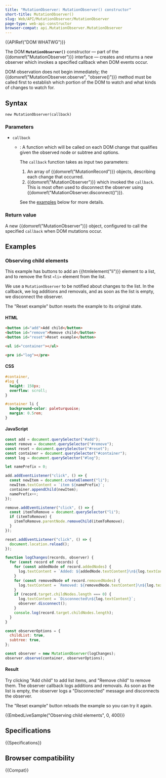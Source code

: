 ```yaml
---
title: "MutationObserver: MutationObserver() constructor"
short-title: MutationObserver()
slug: Web/API/MutationObserver/MutationObserver
page-type: web-api-constructor
browser-compat: api.MutationObserver.MutationObserver
---
```


{{APIRef("DOM WHATWG")}}

The DOM **`MutationObserver()`**
constructor — part of the {{domxref("MutationObserver")}} interface — creates and
returns a new observer which invokes a specified callback when DOM events
occur.

DOM observation does not begin immediately; the
{{domxref("MutationObserver.observe", "observe()")}} method must be called first to
establish which portion of the DOM to watch and what kinds of changes to watch for.

## Syntax

```js-nolint
new MutationObserver(callback)
```

### Parameters

- `callback`

  - : A function which will be called on each DOM change that qualifies given the
    observed node or subtree and options.

    The `callback` function takes as input two parameters:

    1. An array of {{domxref("MutationRecord")}} objects, describing each change that
       occurred.
    2. {{domxref("MutationObserver")}} which invoked the
       `callback`. This is most often used to disconnect the observer using {{domxref("MutationObserver.disconnect()")}}.

    See the [examples](#examples) below for more details.

### Return value

A new {{domxref("MutationObserver")}} object, configured to call the specified
`callback` when DOM mutations occur.

## Examples

### Observing child elements

This example has buttons to add an {{htmlelement("li")}} element to a list, and to remove the first `<li>` element from the list.

We use a `MutationObserver` to be notified about changes to the list. In the callback, we log additions and removals, and as soon as the list is empty, we disconnect the observer.

The "Reset example" button resets the example to its original state.

#### HTML

```html
<button id="add">Add child</button>
<button id="remove">Remove child</button>
<button id="reset">Reset example</button>

<ul id="container"></ul>

<pre id="log"></pre>
```

#### CSS

```css
#container,
#log {
  height: 150px;
  overflow: scroll;
}

#container li {
  background-color: paleturquoise;
  margin: 0.5rem;
}
```

#### JavaScript

```js
const add = document.querySelector("#add");
const remove = document.querySelector("#remove");
const reset = document.querySelector("#reset");
const container = document.querySelector("#container");
const log = document.querySelector("#log");

let namePrefix = 0;

add.addEventListener("click", () => {
  const newItem = document.createElement("li");
  newItem.textContent = `item ${namePrefix}`;
  container.appendChild(newItem);
  namePrefix++;
});

remove.addEventListener("click", () => {
  const itemToRemove = document.querySelector("li");
  if (itemToRemove) {
    itemToRemove.parentNode.removeChild(itemToRemove);
  }
});

reset.addEventListener("click", () => {
  document.location.reload();
});

function logChanges(records, observer) {
  for (const record of records) {
    for (const addedNode of record.addedNodes) {
      log.textContent = `Added: ${addedNode.textContent}\n${log.textContent}`;
    }
    for (const removedNode of record.removedNodes) {
      log.textContent = `Removed: ${removedNode.textContent}\n${log.textContent}`;
    }
    if (record.target.childNodes.length === 0) {
      log.textContent = `Disconnected\n${log.textContent}`;
      observer.disconnect();
    }
    console.log(record.target.childNodes.length);
  }
}

const observerOptions = {
  childList: true,
  subtree: true,
};

const observer = new MutationObserver(logChanges);
observer.observe(container, observerOptions);
```

#### Result

Try clicking "Add child" to add list items, and "Remove child" to remove them. The observer callback logs additions and removals. As soon as the list is empty, the observer logs a "Disconnected" message and disconnects the observer.

The "Reset example" button reloads the example so you can try it again.

{{EmbedLiveSample("Observing child elements", 0, 400)}}

## Specifications

{{Specifications}}

## Browser compatibility

{{Compat}}
